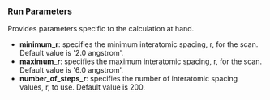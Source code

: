 ### Run Parameters

Provides parameters specific to the calculation at hand.

- __minimum_r__: specifies the minimum interatomic spacing, r, for the scan.  Default value is '2.0 angstrom'.
- __maximum_r__: specifies the maximum interatomic spacing, r, for the scan.  Default value is '6.0 angstrom'.
- __number_of_steps_r__: specifies the number of interatomic spacing values, r, to use.  Default value is 200.
